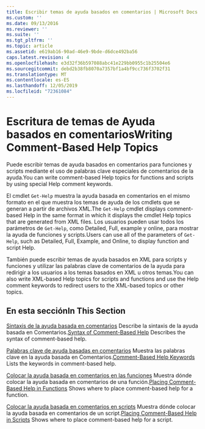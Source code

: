 ```yaml
---
title: Escribir temas de ayuda basados en comentarios | Microsoft Docs
ms.custom: ''
ms.date: 09/13/2016
ms.reviewer: ''
ms.suite: ''
ms.tgt_pltfrm: ''
ms.topic: article
ms.assetid: e619ab16-90ad-46e9-9bde-d6dce492ba56
caps.latest.revision: 4
ms.openlocfilehash: e3d32f36b597088abc41e229bb0955c1b25504e6
ms.sourcegitcommit: debd2b38fb8070a7357bf1a4bf9cc736f3702f31
ms.translationtype: MT
ms.contentlocale: es-ES
ms.lasthandoff: 12/05/2019
ms.locfileid: "72361084"
---
```

# <a name="writing-comment-based-help-topics"></a><span data-ttu-id="544f9-102">Escritura de temas de Ayuda basados en comentarios</span><span class="sxs-lookup"><span data-stu-id="544f9-102">Writing Comment-Based Help Topics</span></span>

<span data-ttu-id="544f9-103">Puede escribir temas de ayuda basados en comentarios para funciones y scripts mediante el uso de palabras clave especiales de comentarios de la ayuda.</span><span class="sxs-lookup"><span data-stu-id="544f9-103">You can write comment-based Help topics for functions and scripts by using special Help comment keywords.</span></span>

 <span data-ttu-id="544f9-104">El cmdlet `Get-Help` muestra la ayuda basada en comentarios en el mismo formato en el que muestra los temas de ayuda de los cmdlets que se generan a partir de archivos XML.</span><span class="sxs-lookup"><span data-stu-id="544f9-104">The `Get-Help` cmdlet displays comment-based Help in the same format in which it displays the cmdlet Help topics that are generated from XML files.</span></span> <span data-ttu-id="544f9-105">Los usuarios pueden usar todos los parámetros de `Get-Help`, como Detailed, Full, example y online, para mostrar la ayuda de funciones y scripts.</span><span class="sxs-lookup"><span data-stu-id="544f9-105">Users can use all of the parameters of `Get-Help`, such as Detailed, Full, Example, and Online, to display function and script Help.</span></span>

 <span data-ttu-id="544f9-106">También puede escribir temas de ayuda basados en XML para scripts y funciones y utilizar las palabras clave de comentarios de la ayuda para redirigir a los usuarios a los temas basados en XML u otros temas.</span><span class="sxs-lookup"><span data-stu-id="544f9-106">You can also write XML-based Help topics for scripts and functions and use the Help comment keywords to redirect users to the XML-based topics or other topics.</span></span>

## <a name="in-this-section"></a><span data-ttu-id="544f9-107">En esta sección</span><span class="sxs-lookup"><span data-stu-id="544f9-107">In This Section</span></span>

 <span data-ttu-id="544f9-108">[Sintaxis de la ayuda basada en comentarios](./syntax-of-comment-based-help.md) Describe la sintaxis de la ayuda basada en Comentarios.</span><span class="sxs-lookup"><span data-stu-id="544f9-108">[Syntax of Comment-Based Help](./syntax-of-comment-based-help.md) Describes the syntax of comment-based help.</span></span>

 <span data-ttu-id="544f9-109">[Palabras clave de ayuda basadas en comentarios](./comment-based-help-keywords.md) Muestra las palabras clave en la ayuda basada en Comentarios.</span><span class="sxs-lookup"><span data-stu-id="544f9-109">[Comment-Based Help Keywords](./comment-based-help-keywords.md) Lists the keywords in comment-based help.</span></span>

 <span data-ttu-id="544f9-110">[Colocar la ayuda basada en comentarios en las funciones](./placing-comment-based-help-in-functions.md) Muestra dónde colocar la ayuda basada en comentarios de una función.</span><span class="sxs-lookup"><span data-stu-id="544f9-110">[Placing Comment-Based Help in Functions](./placing-comment-based-help-in-functions.md) Shows where to place comment-based help for a function.</span></span>

 <span data-ttu-id="544f9-111">[Colocar la ayuda basada en comentarios en scripts](./placing-comment-based-help-in-scripts.md) Muestra dónde colocar la ayuda basada en comentarios de un script.</span><span class="sxs-lookup"><span data-stu-id="544f9-111">[Placing Comment-Based Help in Scripts](./placing-comment-based-help-in-scripts.md) Shows where to place comment-based help for a script.</span></span>